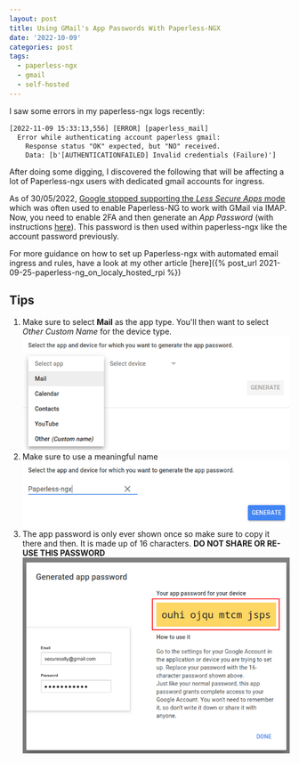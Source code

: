 ```yaml
---
layout: post
title: Using GMail's App Passwords With Paperless-NGX
date: '2022-10-09'
categories: post
tags:
  - paperless-ngx
  - gmail
  - self-hosted
---
```


I saw some errors in my paperless-ngx logs recently:

```log
[2022-11-09 15:33:13,556] [ERROR] [paperless_mail] 
  Error while authenticating account paperless gmail: 
    Response status "OK" expected, but "NO" received. 
    Data: [b'[AUTHENTICATIONFAILED] Invalid credentials (Failure)']
```

After doing some digging, I discovered the following that will be affecting a lot of Paperless-ngx users with dedicated gmail accounts for ingress.

As of 30/05/2022, [Google stopped supporting the _Less Secure Apps_ mode](https://support.google.com/accounts/answer/6010255) which was often used to enable Paperless-NG to work with GMail via IMAP. Now, you need to enable 2FA and then generate an _App Password_ (with instructions [here](https://support.google.com/accounts/answer/185833)). This password is then used within paperless-ngx like the account password previously.

For more guidance on how to set up Paperless-ngx with automated email ingress and rules, have a look at my other article [here]({% post_url 2021-09-25-paperless-ng_on_localy_hosted_rpi %})

## Tips

1. Make sure to select **Mail** as the app type. You'll then want to select _Other Custom Name_ for the device type.
![B](/static/img/2022-11-09_gmail_with_paperless-ngx/2.png)
2. Make sure to use a meaningful name
![C](/static/img/2022-11-09_gmail_with_paperless-ngx/3.png)
3. The app password is only ever shown once so make sure to copy it there and then. It is made up of 16 characters. **DO NOT SHARE OR RE-USE THIS PASSWORD**
![D](/static/img/2022-11-09_gmail_with_paperless-ngx/4.png)